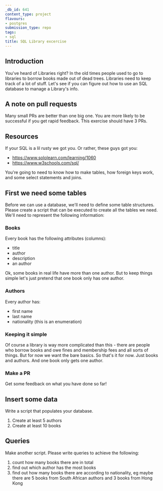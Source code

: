 ```yaml
---
_db_id: 641
content_type: project
flavours:
- postgres
submission_type: repo
tags:
- sql
title: SQL Library excercise
---
```


## Introduction

You've heard of Libraries right? In the old times people used to go to libraries to borrow books made out of dead trees. Libraries need to keep track of a lot of stuff. Let's see if you can figure out how to use an SQL database to manage a Library's info.

## A note on pull requests

Many small PRs are better than one big one. You are more likely to be successful if you get rapid feedback.  This exercise should have 3 PRs.

## Resources

If your SQL is a lil rusty we got you. Or rather, these guys got you:

- https://www.sololearn.com/learning/1060
- https://www.w3schools.com/sql/

You're going to need to know how to make tables, how foreign keys work, and some select statements and joins.

## First we need some tables

Before we can use a database, we'll need to define some table structures. Please create a script that can be executed to create all the tables we need. We'll need to represent the following information:

### Books

Every book has the following attributes (columns):

- title
- author
- description
- an author

Ok, some books in real life have more than one author. But to keep things simple let's just pretend that one book only has one author.

### Authors

Every author has:

- first name
- last name
- nationality (this is an enumeration)

### Keeping it simple

Of course a library is way more complicated than this - there are people who borrow books and owe fines and membership fees and all sorts of things. But for now we want the bare basics. So that's it for now. Just books and authors. And one book only gets one author.

### Make a PR

Get some feedback on what you have done so far!

## Insert some data

Write a script that populates your database.

1. Create at least 5 authors
2. Create at least 10 books

## Queries

Make another script. Please write queries to achieve the following:

1. count how many books there are in total
2. find out which author has the most books
3. find out how many books there are according to nationality, eg maybe there are 5 books from South African authors and 3 books from Hong Kong